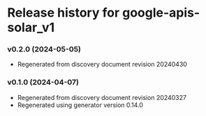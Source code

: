 # Release history for google-apis-solar_v1

### v0.2.0 (2024-05-05)

* Regenerated from discovery document revision 20240430

### v0.1.0 (2024-04-07)

* Regenerated from discovery document revision 20240327
* Regenerated using generator version 0.14.0

